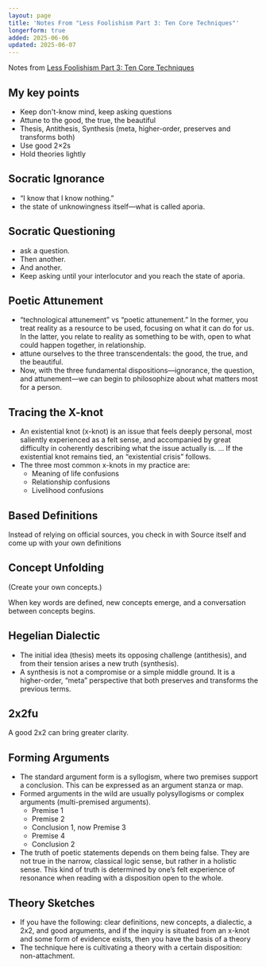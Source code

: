 ```yaml
---
layout: page
title: 'Notes From "Less Foolishism Part 3: Ten Core Techniques"'
longerform: true
added: 2025-06-06
updated: 2025-06-07
---
```


Notes from [Less Foolishism Part 3: Ten Core Techniques](https://lessfoolish.substack.com/p/less-foolishism-part-3-ten-core-techniques?publication_id=34046&post_id=165288698&isFreemail=true&r=13ali&triedRedirect=true)

## My key points

- Keep don't-know mind, keep asking questions
- Attune to the good, the true, the beautiful
- Thesis, Antithesis, Synthesis (meta, higher-order, preserves and transforms both)
- Use good 2&times;2s
- Hold theories lightly

## Socratic Ignorance

- “I know that I know nothing.”
- the state of unknowingness itself—what is called aporia.

## Socratic Questioning

- ask a question.
- Then another.
- And another.
- Keep asking until your interlocutor and you reach the state of aporia.

## Poetic Attunement

- “technological attunement” vs “poetic attunement.” In the former, you treat reality as a resource to be used, focusing on what it can do for us. In the latter, you relate to reality as something to be with, open to what could happen together, in relationship.
- attune ourselves to the three transcendentals: the good, the true, and the beautiful.
- Now, with the three fundamental dispositions—ignorance, the question, and attunement—we can begin to philosophize about what matters most for a person.

## Tracing the X-knot

- An existential knot (x-knot) is an issue that feels deeply personal, most saliently experienced as a felt sense, and accompanied by great difficulty in coherently describing what the issue actually is. ... If the existential knot remains tied, an “existential crisis” follows.
- The three most common x-knots in my practice are:
    - Meaning of life confusions
    - Relationship confusions
    - Livelihood confusions

## Based Definitions

Instead of relying on official sources, you check in with Source itself and come up with your own definitions

## Concept Unfolding

(Create your own concepts.)

When key words are defined, new concepts emerge, and a conversation between concepts begins.

## Hegelian Dialectic

- The initial idea (thesis) meets its opposing challenge (antithesis), and from their tension arises a new truth (synthesis).
- A synthesis is not a compromise or a simple middle ground. It is a higher-order, “meta” perspective that both preserves and transforms the previous terms.

## 2x2fu

A good 2x2 can bring greater clarity.

## Forming Arguments

- The standard argument form is a syllogism, where two premises support a conclusion. This can be expressed as an argument stanza or map. 
- Formed arguments in the wild are usually polysyllogisms or complex arguments (multi-premised arguments). 
    - Premise 1
    - Premise 2
    - Conclusion 1, now Premise 3
    - Premise 4
    - Conclusion 2
- The truth of poetic statements depends on them being false. They are not true in the narrow, classical logic sense, but rather in a holistic sense. This kind of truth is determined by one’s felt experience of resonance when reading with a disposition open to the whole.

## Theory Sketches

- If you have the following: clear definitions, new concepts, a dialectic, a 2x2, and good arguments, and if the inquiry is situated from an x-knot and some form of evidence exists, then you have the basis of a theory
- The technique here is cultivating a theory with a certain disposition: non-attachment.

